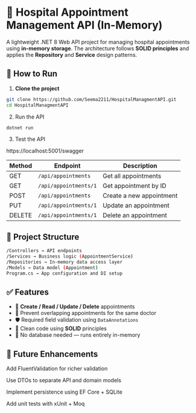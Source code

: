 # 🏥 Hospital Appointment Management API (In-Memory)

 A lightweight .NET 8 Web API project for managing hospital appointments using **in-memory storage**. The architecture follows **SOLID principles** and applies the **Repository** and **Service** design patterns.

## 🚀 How to Run

1. **Clone the project**  
```bash
git clone https://github.com/Seema2211/HospitalManagmentAPI.git
cd HospitalManagmentAPI
```

2.  Run the API
```bash
dotnet run
```

3. Test the API

https://localhost:5001/swagger

| Method | Endpoint              | Description              |
| ------ | --------------------- | ------------------------ |
| GET    | `/api/appointments`   | Get all appointments     |
| GET    | `/api/appointments/1` | Get appointment by ID    |
| POST   | `/api/appointments`   | Create a new appointment |
| PUT    | `/api/appointments/1` | Update an appointment    |
| DELETE | `/api/appointments/1` | Delete an appointment    |


## 📁 Project Structure
```bash
/Controllers → API endpoints
/Services → Business logic (AppointmentService)
/Repositories → In-memory data access layer
/Models → Data model (Appointment)
Program.cs → App configuration and DI setup
```

## ✅ Features

- 📅 **Create / Read / Update / Delete** appointments
- 🔁 Prevent overlapping appointments for the same doctor
- 🛡️ Required field validation using `DataAnnotations`
- 🧠 Clean code using **SOLID** principles
- 💾 No database needed — runs entirely in-memory

## 🧪 Future Enhancements
Add FluentValidation for richer validation

Use DTOs to separate API and domain models

Implement persistence using EF Core + SQLite

Add unit tests with xUnit + Moq
